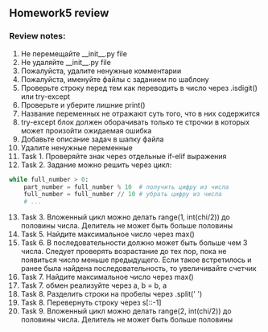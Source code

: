 ## Homework5 review

### Review notes:
1. Не перемещайте \_\_init__.py file
2. Не удаляйте \_\_init__.py file
3. Пожалуйста, удалите ненужные комментарии
4. Пожалуйста, именуйте файлы с заданием по шаблону
5. Проверьте строку перед тем как переводить в число через .isdigit() или try-except
6. Проверьте и уберите лишние print()
7. Название переменных не отражают суть того, что в них содержится
8. try-except блок должен оборачивать только те строчки в которых может произойти ожидаемая ошибка
9. Добавьте описание задач в шапку файла
10. Удалите ненужные переменные
11. Task 1. Проверяйте знак через отдельные if-elif выражения
12. Task 2. Задание можно решить через цикл:
```python
while full_number > 0:
    part_number = full_number % 10  # получить цифру из числа
    full_number = full_number // 10 # убрать цифру из числа
    # ...
```
13. Task 3. Вложенный цикл можно делать range(1, int(chi/2)) до половины числа. Делитель не может быть больше половины
14. Task 5. Найдите максимальное число через max()
15. Task 6. В последовательности должно может быть больше чем 3 числа. Следует проверять возрастание до тех пор, пока не появиться число меньше предыдущего. Если такое встретилось и ранее была найдена последовательность, то увеличивайте счетчик
16. Task 7. Найдите максимальное число через max()
17. Task 7. обмен реализуйте через a, b = b, a
18. Task 8. Разделить строки на пробелы через .split(' ')
19. Task 8. Перевернуть строку через s[::-1]
20. Task 9. Вложенный цикл можно делать range(2, int(chi/2)) до половины числа. Делитель не может быть больше половины
